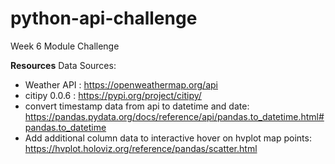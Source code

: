 # python-api-challenge
Week 6 Module Challenge





**Resources**
Data Sources:
*   Weather API : https://openweathermap.org/api
*   citipy 0.0.6 : https://pypi.org/project/citipy/
*   convert timestamp data from api to datetime and date: https://pandas.pydata.org/docs/reference/api/pandas.to_datetime.html#pandas.to_datetime 
*   Add additional column data to interactive hover on hvplot map points: https://hvplot.holoviz.org/reference/pandas/scatter.html 
